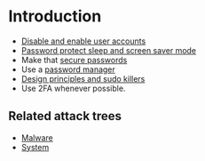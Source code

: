 # Introduction

* [Disable and enable user accounts](accounts.md)
* [Password protect sleep and screen saver mode](resuming.md)
* Make that [secure passwords](passwords.md)
* Use a [password manager](password-manager.md)
* [Design principles and sudo killers](sudo-killers.md)
* Use 2FA whenever possible.

## Related attack trees

* [Malware](attack-trees:docs/malware/README)
* [System](attack-trees:docs/system/README)